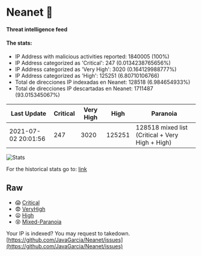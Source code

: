 # Neanet :hocho:
#### Threat intelligence feed
#### The stats:

- IP Address with malicious activities reported: 1840005 (100%)
- IP Address categorized as 'Critical':  247 (0.0134238765656%)
- IP Address categorized as 'Very High':  3020 (0.164129988777%)
- IP Address categorized as 'High':  125251 (6.80710106766)
- Total de direcciones IP indexadas en Neanet:  128518 (6.984654933%)
- Total de direcciones IP descartadas en Neanet:  1711487 (93.015345067%)

| Last Update | Critical | Very High | High | Paranoia |
| --- | --- | --- | --- | --- |
| 2021-07-02 20:01:56 | 247 | 3020 | 125251 | 128518 mixed list (Critical + Very High + High)|

![Stats](https://docs.google.com/spreadsheets/d/e/2PACX-1vSnaNMIXVabIpDJjufMlzH7poXnshF3mgd8Is1g9ytUEzVsP5my4Trn8f-xkoLLQ38xpL3HtmUexLo6/pubchart?oid=501124687&format=image)

For the historical stats go to: [link](/stats.csv)
## Raw
- :scream: [Critical](https://raw.githubusercontent.com/JavaGarcia/Neanet/master/blacklists/neanet_critical.txt)
- :fearful: [VeryHigh](https://raw.githubusercontent.com/JavaGarcia/Neanet/master/blacklists/neanet_veryHigh.txtt)
- :frowning: [High](https://raw.githubusercontent.com/JavaGarcia/Neanet/master/blacklists/neanet_high.txt)
- :dizzy_face: [Mixed-Paranoia](https://raw.githubusercontent.com/JavaGarcia/Neanet/master/blacklists/neanet_all.txt)


Your IP is indexed? You may request to takedown. [https://github.com/JavaGarcia/Neanet/issues](https://github.com/JavaGarcia/Neanet/issues)






























































































































































































































































































































































































































































































































































































































































































































































































































































































































































































































































































































































































































































































































































































































































































































































































































































































































































































































































































































































































































































































































































































































































































































































































































































































































































































































































































































































































































































































































































































































































































































































































































































































































































































































































































































































































































































































































































































































































































































































































































































































































































































































































































































































































































































































































































































































































































































































































































































































































































































































































































































































































































































































































































































































































































































































































































































































































































































































































































































































































































































































































































































































































































































































































































































































































































































































































































































































































































































































































































































































































































































































































































































































































































































































































































































































